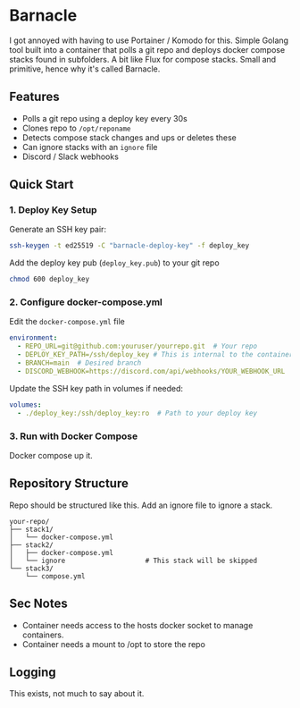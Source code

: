 # Barnacle

I got annoyed with having to use Portainer / Komodo for this. Simple Golang tool built into a container that polls a git repo and deploys docker compose stacks found in subfolders. A bit like Flux for compose stacks. Small and primitive, hence why it's called Barnacle.

## Features

- Polls a git repo using a deploy key every 30s
- Clones repo to `/opt/reponame`
- Detects compose stack changes and ups or deletes these
- Can ignore stacks with an `ignore` file
- Discord / Slack webhooks

## Quick Start

### 1. Deploy Key Setup

Generate an SSH key pair:
```bash
ssh-keygen -t ed25519 -C "barnacle-deploy-key" -f deploy_key
```

Add the deploy key pub (`deploy_key.pub`) to your git repo
```bash
chmod 600 deploy_key
```

### 2. Configure docker-compose.yml

Edit the `docker-compose.yml` file

```yaml
environment:
  - REPO_URL=git@github.com:youruser/yourrepo.git  # Your repo
  - DEPLOY_KEY_PATH=/ssh/deploy_key # This is internal to the container, Update the volume mount not this
  - BRANCH=main  # Desired branch
  - DISCORD_WEBHOOK=https://discord.com/api/webhooks/YOUR_WEBHOOK_URL  # Optional
```

Update the SSH key path in volumes if needed:
```yaml
volumes:
  - ./deploy_key:/ssh/deploy_key:ro  # Path to your deploy key
```

### 3. Run with Docker Compose

Docker compose up it.

## Repository Structure

Repo should be structured like this. Add an ignore file to ignore a stack.

```
your-repo/
├── stack1/
│   └── docker-compose.yml
├── stack2/
│   ├── docker-compose.yml
│   └── ignore                    # This stack will be skipped
└── stack3/
    └── compose.yml
```

## Sec Notes

- Container needs access to the hosts docker socket to manage containers.
- Container needs a mount to /opt to store the repo

## Logging

This exists, not much to say about it. 
